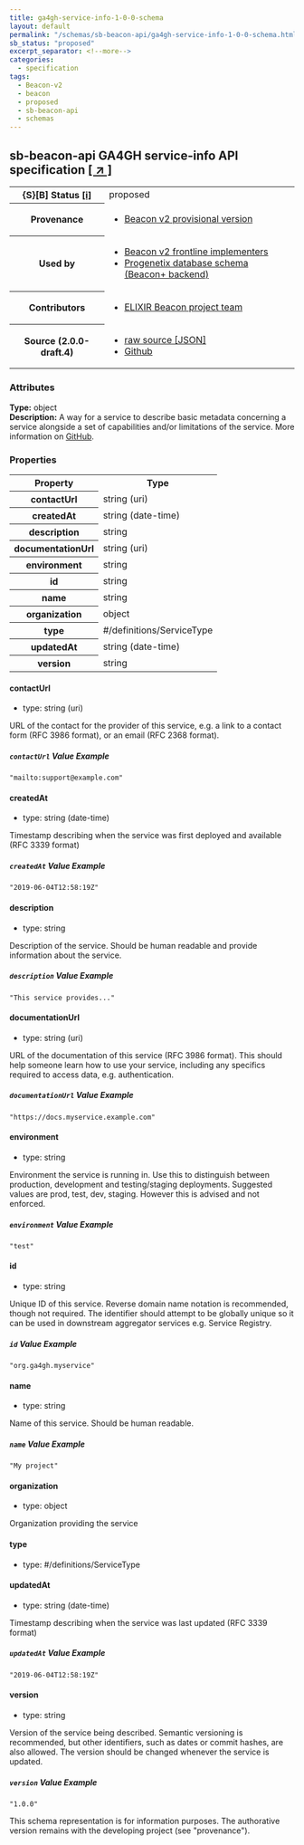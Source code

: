 ```yaml
---
title: ga4gh-service-info-1-0-0-schema
layout: default
permalink: "/schemas/sb-beacon-api/ga4gh-service-info-1-0-0-schema.html"
sb_status: "proposed"
excerpt_separator: <!--more-->
categories:
  - specification
tags:
  - Beacon-v2
  - beacon
  - proposed
  - sb-beacon-api
  - schemas
---
```


<div id="schema-header-title">
  <h2><span id="schema-header-title-project">sb-beacon-api</span> GA4GH service-info API specification <a href="https://github.com/ga4gh-schemablocks/sb-beacon-api" target="_BLANK">[ &nearr; ]</a></h2>
</div>

<table id="schema-header-table">
<tr>
<th>{S}[B] Status <a href="https://schemablocks.org/about/sb-status-levels.html">[i]</a></th>
<td><div id="schema-header-status">proposed</div></td>
</tr>
<tr><th>Provenance</th><td><ul>
<li><a href="https://github.com/ga4gh-beacon/">Beacon v2 provisional version</a></li>
</ul></td></tr>
<tr><th>Used by</th><td><ul>
<li><a href="https://ga4gh-approval-service-registry.ega-archive.org">Beacon v2 frontline implementers</a></li>
<li><a href="https://docs.progenetix.org/beaconplus/">Progenetix database schema (Beacon+ backend)</a></li>
</ul></td></tr>


<!--more-->
<tr><th>Contributors</th><td><ul>
<li><a href="https://beacon-project.io/categories/people.html">ELIXIR Beacon project team</a></li>
</ul></td></tr>
<tr><th>Source (2.0.0-draft.4)</th><td><ul>
<li><a href="current/ga4gh-service-info-1-0-0-schema.json" target="_BLANK">raw source [JSON]</a></li>
<li><a href="https://github.com/ga4gh-schemablocks/sb-beacon-api/blob/master//ga4gh-service-info-1-0-0-schema.yaml" target="_BLANK">Github</a></li>
</ul></td></tr>
</table>

<div id="schema-attributes-title"><h3>Attributes</h3></div>

  
__Type:__ object  
__Description:__ A way for a service to describe basic metadata concerning a service alongside a set of capabilities and/or limitations of the service. More information on [GitHub](https://github.com/ga4gh-discovery/ga4gh-service-info/).
### Properties

<table id="schema-properties-table">
<tr><th>Property</th><th>Type</th></tr>
<tr><th>contactUrl</th><td>string (uri)</td></tr>
<tr><th>createdAt</th><td>string (date-time)</td></tr>
<tr><th>description</th><td>string</td></tr>
<tr><th>documentationUrl</th><td>string (uri)</td></tr>
<tr><th>environment</th><td>string</td></tr>
<tr><th>id</th><td>string</td></tr>
<tr><th>name</th><td>string</td></tr>
<tr><th>organization</th><td>object</td></tr>
<tr><th>type</th><td>#/definitions/ServiceType</td></tr>
<tr><th>updatedAt</th><td>string (date-time)</td></tr>
<tr><th>version</th><td>string</td></tr>
</table>


#### contactUrl

* type: string (uri)

URL of the contact for the provider of this service, e.g. a link to a contact form (RFC 3986 format), or an email (RFC 2368 format).

##### `contactUrl` Value Example  

```
"mailto:support@example.com"
```

#### createdAt

* type: string (date-time)

Timestamp describing when the service was first deployed and available (RFC 3339 format)

##### `createdAt` Value Example  

```
"2019-06-04T12:58:19Z"
```

#### description

* type: string

Description of the service. Should be human readable and provide information about the service.

##### `description` Value Example  

```
"This service provides..."
```

#### documentationUrl

* type: string (uri)

URL of the documentation of this service (RFC 3986 format). This should help someone learn how to use your service, including any specifics required to access data, e.g. authentication.

##### `documentationUrl` Value Example  

```
"https://docs.myservice.example.com"
```

#### environment

* type: string

Environment the service is running in. Use this to distinguish between production, development and testing/staging deployments. Suggested values are prod, test, dev, staging. However this is advised and not enforced.

##### `environment` Value Example  

```
"test"
```

#### id

* type: string

Unique ID of this service. Reverse domain name notation is recommended, though not required. The identifier should attempt to be globally unique so it can be used in downstream aggregator services e.g. Service Registry.

##### `id` Value Example  

```
"org.ga4gh.myservice"
```

#### name

* type: string

Name of this service. Should be human readable.

##### `name` Value Example  

```
"My project"
```

#### organization

* type: object

Organization providing the service


#### type

* type: #/definitions/ServiceType




#### updatedAt

* type: string (date-time)

Timestamp describing when the service was last updated (RFC 3339 format)

##### `updatedAt` Value Example  

```
"2019-06-04T12:58:19Z"
```

#### version

* type: string

Version of the service being described. Semantic versioning is recommended, but other identifiers, such as dates or commit hashes, are also allowed. The version should be changed whenever the service is updated.

##### `version` Value Example  

```
"1.0.0"
```
<div id="schema-footer"> This schema representation is for information purposes. The authorative  version remains with the developing project (see "provenance"). </div>


